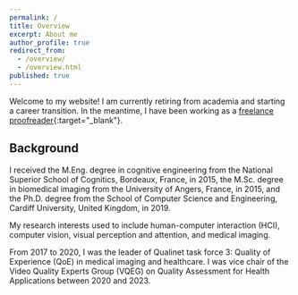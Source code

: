 ```yaml
---
permalink: /
title: Overview
excerpt: About me
author_profile: true
redirect_from:
  - /overview/
  - /overview.html
published: true
---
```

Welcome to my website! I am currently retiring from academia and starting a career transition. In the meantime, I have been working as a [freelance proofreader](https://lulvk.github.io/freelance/){:target="_blank"}.

Background
--

I received the M.Eng. degree in cognitive engineering from the National Superior School of Cognitics, Bordeaux, France, in 2015, the M.Sc. degree in biomedical imaging from the University of Angers, France, in 2015, and the Ph.D. degree from the School of Computer Science and Engineering, Cardiff University, United Kingdom, in 2019.

My research interests used to include human-computer interaction (HCI), computer vision, visual perception and attention, and medical imaging.

From 2017 to 2020, I was the leader of Qualinet task force 3: Quality of Experience (QoE) in medical imaging and healthcare. I was vice chair of the Video Quality Experts Group (VQEG) on Quality Assessment for Health Applications between 2020 and 2023.
